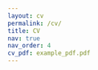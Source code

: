 ```yaml
---
layout: cv
permalink: /cv/
title: CV
nav: true
nav_order: 4
cv_pdf: example_pdf.pdf
---
```

